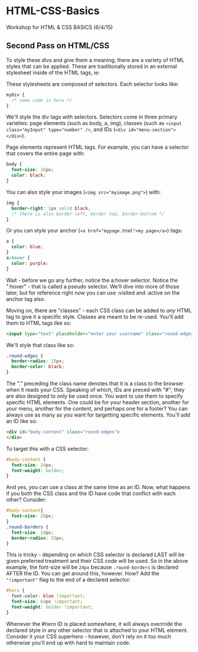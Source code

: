 # HTML-CSS-Basics
Workshop for HTML &amp; CSS BASICS (6/4/15)

## Second Pass on HTML/CSS
 
To style these divs and give them a meaning, there are a variety of HTML styles that can be applied.
These are traditionally stored in an external stylesheet inside of the <head></head> HTML tags, ie:
  
  <link rel="style" href="myStylesheet.css">
  
These stylesheets are composed of selectors. Each selector looks like:
 
```css
myDiv {
  /* some code in here */
}
```
  
We'll style the div tags with selectors. Selectors come in three primary varieties: page elements (such as body, a, img), 
classes  (such as `<input class="myInput" type="number" />`, and IDs (`<div id="menu-section"></div>`). 
 
Page elements represent HTML tags. For example, you can have a selector that covers the entire page with:
 
```css
body {
  font-size: 16px;
  color: black;
}
```
 
You can also style your images (`<img src="myimage.png">`) with:
 
```css
img {
  border-right: 1px solid black;
  /* there is also border-left, border top, border-bottom */
}
```
 
Or you can style your anchor (`<a href="mypage.html">my page</a>`) tags:

```css
a {
  color: blue;
}
a:hover {
  color: purple;
}
```
  
Wait - before we go any further, notice the a:hover selector. Notice the ":hover" - that is called a pseudo selector. 
We'll dive into more of those later, but for reference right now you can use :visited and :active on the anchor tag also.
 
Moving on, there are "classes" - each CSS class can be added to *any* HTML tag to give it a specific style. Classes are 
meant to be re-used. You'll add them to HTML tags like so: 
  
```html
<input type="text" placeholder="enter your username" class="round-edges" />
```
  
We'll style that class like so:
 
```css
.round-edges {
  border-radius: 25px;
  border-color: black;
}
```
  
The "." preceding the class name denotes that it is a class to the browser when it reads your CSS. Speaking of which,
IDs are preced with "#"; they are also designed to only be used once. You want to use them to specify specific HTML elements. 
One could be for your header section, another for your menu, another for the content, and perhaps one for a footer? You can
always use as many as you want for targetting specific elements. You'll add an ID like so:

```html 
<div id="body-content" class="round-edges">
</div>
```
  
To target this with a CSS selector:
 
```css
#body-content {
  font-size: 24px;
  font-weight: bolder;
}
```
  
And yes, you can use a class at the same time as an ID. Now, what happens if you both the CSS class and the ID have code that
conflict with each other? Consider:
 
```css
#body-content{
  font-size: 20px;
}
.round-borders {
  font-size: 24px;
  border-radius: 25px;
}
```
  
This is tricky - depending on which CSS selector is declared LAST will be given preferred treatment and their CSS code will be
used. So in the above example, the font-size will be `24px` because `.round-borders` is declared AFTER the ID. You can get around this, 
however. How? Add the `"!important"` flag to the end of a declared selector:

```css 
#hero {
  font-color: blue !important;
  font-size: 64px !important;
  font-weight: bolder !important;
}
```
  
Whenever the #hero ID is placed somewhere, it will always overrride the declared style in any other selector that is attached 
to your HTML element. Consider it your CSS superhero - however, don't rely on it too much otherwise you'll end up with
hard to maintain code.
